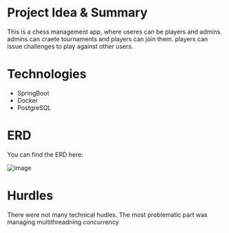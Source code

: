 # Project Idea & Summary
This is a chess management app, where useres can be players and admins. admins can craete tournaments and players can join them. players can issue challenges to play against other users. 

# Technologies
- SpringBoot
- Docker
- PostgreSQL

# ERD
You can find the ERD here:


![image](https://github.com/user-attachments/assets/ecf833d7-b284-472d-b137-51a74b1d99d7)


# Hurdles
There were not many technical hudles. The most problematic part was managing multithreadning concurrency 

